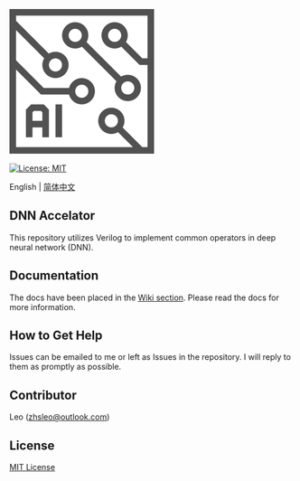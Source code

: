 ![LOGO](./img/logo.svg)

[![License: MIT](https://img.shields.io/badge/License-MIT-yellow.svg)](https://opensource.org/licenses/MIT)

English | [简体中文](./README-CN.md)

## DNN Accelator
This repository utilizes Verilog to implement common operators in deep neural network (DNN).

## Documentation
The docs have been placed in the [Wiki section](https://github.com/CNILeo/DNN-Accelerator/wiki). Please read the docs for more information.

## How to Get Help 
Issues can be emailed to me or left as Issues in the repository. I will reply to them as promptly as possible.

## Contributor
Leo (zhsleo@outlook.com)

## License
[MIT License](./LICENSE)